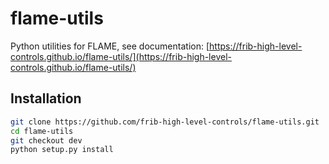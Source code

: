 # flame-utils

Python utilities for FLAME, see documentation: [https://frib-high-level-controls.github.io/flame-utils/](https://frib-high-level-controls.github.io/flame-utils/)


## Installation

```sh
git clone https://github.com/frib-high-level-controls/flame-utils.git
cd flame-utils
git checkout dev
python setup.py install
```
